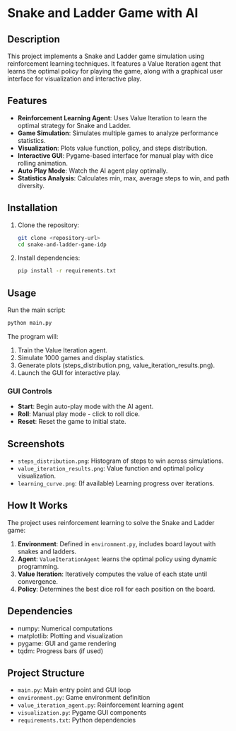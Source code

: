 # Snake and Ladder Game with AI

## Description

This project implements a Snake and Ladder game simulation using reinforcement learning techniques. It features a Value Iteration agent that learns the optimal policy for playing the game, along with a graphical user interface for visualization and interactive play.

## Features

- **Reinforcement Learning Agent**: Uses Value Iteration to learn the optimal strategy for Snake and Ladder.
- **Game Simulation**: Simulates multiple games to analyze performance statistics.
- **Visualization**: Plots value function, policy, and steps distribution.
- **Interactive GUI**: Pygame-based interface for manual play with dice rolling animation.
- **Auto Play Mode**: Watch the AI agent play optimally.
- **Statistics Analysis**: Calculates min, max, average steps to win, and path diversity.

## Installation

1. Clone the repository:
   ```bash
   git clone <repository-url>
   cd snake-and-ladder-game-idp
   ```

2. Install dependencies:
   ```bash
   pip install -r requirements.txt
   ```

## Usage

Run the main script:
```bash
python main.py
```

The program will:
1. Train the Value Iteration agent.
2. Simulate 1000 games and display statistics.
3. Generate plots (steps_distribution.png, value_iteration_results.png).
4. Launch the GUI for interactive play.

### GUI Controls
- **Start**: Begin auto-play mode with the AI agent.
- **Roll**: Manual play mode - click to roll dice.
- **Reset**: Reset the game to initial state.

## Screenshots

- `steps_distribution.png`: Histogram of steps to win across simulations.
- `value_iteration_results.png`: Value function and optimal policy visualization.
- `learning_curve.png`: (If available) Learning progress over iterations.

## How It Works

The project uses reinforcement learning to solve the Snake and Ladder game:

1. **Environment**: Defined in `environment.py`, includes board layout with snakes and ladders.
2. **Agent**: `ValueIterationAgent` learns the optimal policy using dynamic programming.
3. **Value Iteration**: Iteratively computes the value of each state until convergence.
4. **Policy**: Determines the best dice roll for each position on the board.

## Dependencies

- numpy: Numerical computations
- matplotlib: Plotting and visualization
- pygame: GUI and game rendering
- tqdm: Progress bars (if used)

## Project Structure

- `main.py`: Main entry point and GUI loop
- `environment.py`: Game environment definition
- `value_iteration_agent.py`: Reinforcement learning agent
- `visualization.py`: Pygame GUI components
- `requirements.txt`: Python dependencies
